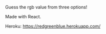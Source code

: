 Guess the rgb value from three options!

Made with React.

Heroku: https://redgreenblue.herokuapp.com/